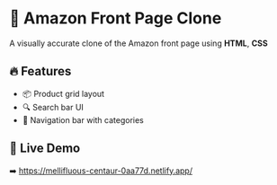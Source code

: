
# 🛒 Amazon Front Page Clone

A visually accurate clone of the Amazon front page using **HTML**, **CSS**
## 🔥 Features

- 📦 Product grid layout
- 🔍 Search bar UI
- 🎯 Navigation bar with categories

## 🚀 Live Demo

➡️ https://mellifluous-centaur-0aa77d.netlify.app/
